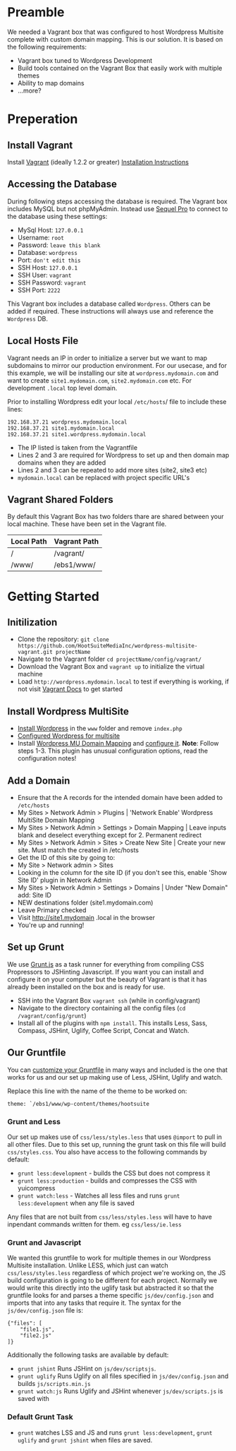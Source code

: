 # Preamble

We needed a Vagrant box that was configured to host Wordpress Multisite complete with custom domain mapping. This is our solution. It is based on the following requirements: 

* Vagrant box tuned to Wordpress Development
* Build tools contained on the Vagrant Box that easily work with multiple themes
* Ability to map domains
* …more?


# Preperation

## Install Vagrant
Install [Vagrant](http://www.vagrantup.com/) (ideally 1.2.2 or greater) [Installation Instructions](http://docs.vagrantup.com/v2/installation/index.html)

## Accessing the Database
During following steps accessing the database is required. The Vagrant box includes MySQL but not phpMyAdmin. Instead use [Sequel Pro](http://www.sequelpro.com/) to connect to the database using these settings: 

* MySql Host: `127.0.0.1`
* Username: `root`
* Password: `leave this blank`
* Database: `wordpress` 
* Port: `don't edit this`
* SSH Host: `127.0.0.1`
* SSH User: `vagrant`
* SSH Password: `vagrant`
* SSH Port: `2222`

This Vagrant box includes a database called `Wordpress`. Others can be added if required. These instructions will always use and reference the `Wordpress` DB. 

## Local Hosts File

Vagrant needs an IP in order to initialize a server but we want to map subdomains to mirror our production environment. For our usecase, and for this example, we will be installing our site at `wordpress.mydomain.com` and want to create `site1.mydomain.com`, `site2.mydomain.com` etc. For development `.local` top level domain. 

Prior to installing Wordpress edit your local `/etc/hosts`/ file to include these lines: 

	192.168.37.21 wordpress.mydomain.local
	192.168.37.21 site1.mydomain.local
	192.168.37.21 site1.wordpress.mydomain.local


* The IP listed is taken from the Vagrantfile
* Lines 2 and 3 are required for Wordpress to set up and then domain map domains when they are added
* Lines 2 and 3 can be repeated to add more sites (site2, site3 etc)
* `mydomain.local` can be replaced with project specific URL's

## Vagrant Shared Folders

By default this Vagrant Box has two folders thare are shared between your local machine. These have been set in the Vagrant file.  

| Local Path 	| Vagrant Path	|
| -------------	| -------------	| 
| /				| /vagrant/		|
| /www/			| /ebs1/www/	|


# Getting Started


## Initilization
* Clone the repository: `git clone https://github.com/HootSuiteMediaInc/wordpress-multisite-vagrant.git projectName`
* Navigate to the Vagrant folder `cd projectName/config/vagrant/`
* Download the Vagrant Box and `vagrant up` to initialize the virtual machine
* Load `http://wordpress.mydomain.local` to test if everything is working, if not visit [Vagrant Docs](http://docs.vagrantup.com/v2/) to get started




## Install Wordpress MultiSite

* [Install Wordpress](http://codex.wordpress.org/Installing_WordPress) in the `www` folder and remove `index.php`
* [Configured Wordpress for multisite](http://codex.wordpress.org/Create_A_Network)
* Install [Wordpress MU Domain Mapping](http://wordpress.org/extend/plugins/wordpress-mu-domain-mapping/) and [configure it](http://wordpress.org/extend/plugins/wordpress-mu-domain-mapping/installation/). **Note**: Follow steps 1-3. This plugin has unusual configuration options, read the configuration notes!

## Add a Domain 

* Ensure that the A records for the intended domain have been added to `/etc/hosts`
* My Sites > Network Admin > Plugins | 'Network Enable' Wordpress MultiSite Domain Mapping
* My Sites > Network Admin > Settings > Domain Mapping | Leave inputs blank and deselect everything except for 2. Permanent redirect
* My Sites > Network Admin > Sites > Create New Site | Create your new site. Must match the <project> created in /etc/hosts
* Get the ID of this site by going to:
* My Site > Network admin > Sites
* Looking in the column for the site ID (if you don't see this, enable 'Show Site ID' plugin in Network Admin
* My Sites > Network Admin > Settings > Domains | Under "New Domain" add:
Site ID
* NEW destinations folder (site1.mydomain.com)
* Leave Primary checked
* Visit http://site1.mydomain .local in the browser
* You're up and running!

## Set up Grunt
We use [Grunt.js](http://gruntjs.com) as a task runner for everything from compiling CSS Propressors to JSHinting Javascript. If you want you can install and configure it on your computer but the beauty of Vagrant is that it has already been installed on the box and is ready for use. 

* SSH into the Vagrant Box `vagrant ssh` (while in config/vagrant) 
* Navigate to the directory containing all the config files (`cd /vagrant/config/grunt`)
* Install all of the plugins with `npm install`. This installs Less, Sass, Compass, JSHint, Uglify, Coffee Script, Concat and Watch.

## Our Gruntfile
You can [customize your Gruntfile](http://gruntjs.com/configuring-tasks) in many ways and included is the one that works for us and our set up making use of Less, JSHint, Uglify and watch. 

Replace this line with the name of the theme to be worked on: 
	
	theme: `/ebs1/www/wp-content/themes/hootsuite

### Grunt and Less
Our set up makes use of `css/less/styles.less` that uses `@import` to pull in all other files. Due to this set up, running the grunt task on this file will build `css/styles.css`. You also have access to the following commands by default: 

* `grunt less:development` - builds the CSS but does not compress it
* `grunt less:production` - builds and compresses the CSS with yuicompress
* `grunt watch:less` - Watches all less files and runs `grunt less:development` when any file is saved

Any files that are not built from `css/less/styles.less` will have to have inpendant commands written for them. eg `css/less/ie.less`

### Grunt and Javascript
We wanted this gruntfile to work for multiple themes in our Wordpress Multisite installation. Unlike LESS, which just can watch `css/less/styles.less` regardless of which project we're working on, the JS build configuration is going to be different for each project. Normally we would write this directly into the uglify task but abstracted it so that the gruntfile looks for and parses a theme specific `js/dev/config.json` and imports that into any tasks that require it. The syntax for the `js/dev/config.json` file is: 


	{"files": [
		"file1.js", 
		"file2.js"
	]}

Additionally the following tasks are available by default: 

* `grunt jshint` Runs JSHint on `js/dev/scriptsjs`. 
* `grunt uglify` Runs Uglify on all files specified in `js/dev/config.json` and builds `js/scripts.min.js`
* `grunt watch:js` Runs Uglify and JSHint whenever `js/dev/scripts.js` is saved with

### Default Grunt Task
* `grunt` watches LSS and JS and runs `grunt less:development`, `grunt uglify` and `grunt jshint` when files are saved. 